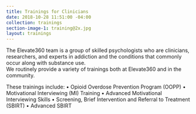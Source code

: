 ```yaml
---
title: Trainings for Clinicians
date: 2018-10-28 11:51:00 -04:00
collection: trainings
section-image-1: training@2x.jpg
layout: trainings
---
```


The Elevate360 team is a group of skilled psychologists who are clinicians, researchers, and experts in addiction and the conditions that commonly occur along with substance use.  
We routinely provide a variety of trainings both at Elevate360 and in the community. 

These trainings include:
• Opioid Overdose Prevention Program (OOPP)
• Motivational Interviewing (MI) Training
• Advanced Motivational Interviewing Skills
• Screening, Brief Intervention and Referral to Treatment (SBIRT)
• Advanced SBIRT
